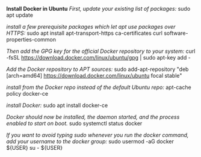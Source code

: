 **Install Docker in Ubuntu**
*First, update your existing list of packages:*
sudo apt update

*install a few prerequisite packages which let apt use packages over HTTPS:*
sudo apt install apt-transport-https ca-certificates curl software-properties-common

*Then add the GPG key for the official Docker repository to your system:*
curl -fsSL https://download.docker.com/linux/ubuntu/gpg | sudo apt-key add -

*Add the Docker repository to APT sources:*
sudo add-apt-repository "deb [arch=amd64] https://download.docker.com/linux/ubuntu focal stable"

*install from the Docker repo instead of the default Ubuntu repo:*
apt-cache policy docker-ce

*install Docker:*
sudo apt install docker-ce

*Docker should now be installed, the daemon started, and the process enabled to start on boot.*
sudo systemctl status docker

*If you want to avoid typing sudo whenever you run the docker command, add your username to the docker group:*
sudo usermod -aG docker ${USER}
su - ${USER}
